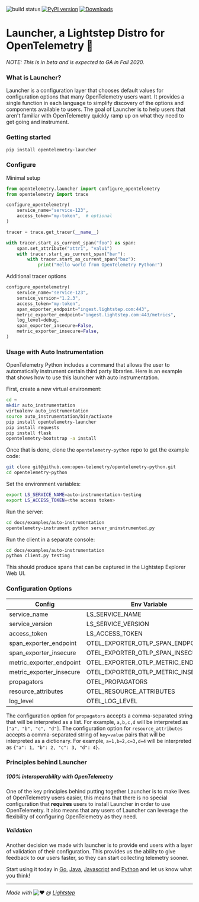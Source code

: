![build status](https://github.com/lightstep/otel-launcher-python/workflows/Python%20package/badge.svg) [![PyPI version](https://badge.fury.io/py/opentelemetry-launcher.svg)](https://badge.fury.io/py/opentelemetry-launcher) [![Downloads](https://pepy.tech/badge/opentelemetry-launcher)](https://pepy.tech/project/opentelemetry-launcher)

# Launcher, a Lightstep Distro for OpenTelemetry 🚀

_NOTE: This is in beta and is expected to GA in Fall 2020._

### What is Launcher?

Launcher is a configuration layer that chooses default values for configuration options that many OpenTelemetry users want. It provides a single function in each language to simplify discovery of the options and components available to users. The goal of Launcher is to help users that aren't familiar with OpenTelemetry quickly ramp up on what they need to get going and instrument.

### Getting started

```bash
pip install opentelemetry-launcher
```

### Configure

Minimal setup

```python
from opentelemetry.launcher import configure_opentelemetry
from opentelemetry import trace

configure_opentelemetry(
    service_name="service-123",
    access_token="my-token",  # optional
)

tracer = trace.get_tracer(__name__)

with tracer.start_as_current_span("foo") as span:
    span.set_attribute("attr1", "valu1")
    with tracer.start_as_current_span("bar"):
        with tracer.start_as_current_span("baz"):
            print("Hello world from OpenTelemetry Python!")

```

Additional tracer options

```python
configure_opentelemetry(
    service_name="service-123",
    service_version="1.2.3",
    access_token="my-token",
    span_exporter_endpoint="ingest.lightstep.com:443",
    metric_exporter_endpoint="ingest.lightstep.com:443/metrics",
    log_level=debug,
    span_exporter_insecure=False,
    metric_exporter_insecure=False,
)

```

### Usage with Auto Instrumentation

OpenTelemetry Python includes a command that allows the user to automatically instrument
certain third party libraries. Here is an example that shows how to use this launcher
with auto instrumentation.

First, create a new virtual environment:

```bash
cd ~
mkdir auto_instrumentation
virtualenv auto_instrumentation
source auto_instrumentation/bin/activate
pip install opentelemetry-launcher
pip install requests
pip install flask
opentelemetry-bootstrap -a install
```

Once that is done, clone the `opentelemetry-python` repo to get the example code:

```bash
git clone git@github.com:open-telemetry/opentelemetry-python.git
cd opentelemetry-python
```

Set the environment variables:

```bash
export LS_SERVICE_NAME=auto-instrumentation-testing
export LS_ACCESS_TOKEN=<the access token>
```

Run the server:

```bash
cd docs/examples/auto-instrumentation
opentelemetry-instrument python server_uninstrumented.py
```

Run the client in a separate console:

```bash
cd docs/examples/auto-instrumentation
python client.py testing
```

This should produce spans that can be captured in the Lightstep Explorer Web UI.

### Configuration Options

|Config|Env Variable|Required|Default|
|------|------------|--------|-------|
|service_name                     |LS_SERVICE_NAME|y|-|
|service_version                  |LS_SERVICE_VERSION|n|`None`|
|access_token                     |LS_ACCESS_TOKEN|n|`None`|
|span_exporter_endpoint                    |OTEL_EXPORTER_OTLP_SPAN_ENDPOINT|n|`ingest.lightstep.com:443`|
|span_exporter_insecure  |OTEL_EXPORTER_OTLP_SPAN_INSECURE|n|`False`|
|metric_exporter_endpoint                  |OTEL_EXPORTER_OTLP_METRIC_ENDPOINT|n|`ingest.lightstep.com:443/metrics`|
|metric_exporter_insecure|OTEL_EXPORTER_OTLP_METRIC_INSECURE|n|`False`|
|propagators                      |OTEL_PROPAGATORS|n|`b3`|
|resource_attributes                  |OTEL_RESOURCE_ATTRIBUTES|n|`telemetry.sdk.language=python,telemetry.sdk.version=0.12b0`|
|log_level                        |OTEL_LOG_LEVEL|n|`ERROR`|

The configuration option for `propagators` accepts a comma-separated string that will be interpreted as a list. For example, `a,b,c,d` will be interpreted as `["a", "b", "c", "d"]`.
The configuration option for `resource_attributes` accepts a comma-separated string of `key=value` pairs that will be interpreted as a dictionary. For example, `a=1,b=2,c=3,d=4` will be interpreted as `{"a": 1, "b": 2, "c": 3, "d": 4}`.

### Principles behind Launcher

##### 100% interoperability with OpenTelemetry

One of the key principles behind putting together Launcher is to make lives of OpenTelemetry users easier, this means that there is no special configuration that **requires** users to install Launcher in order to use OpenTelemetry. It also means that any users of Launcher can leverage the flexibility of configuring OpenTelemetry as they need.

##### Validation

Another decision we made with launcher is to provide end users with a layer of validation of their configuration. This provides us the ability to give feedback to our users faster, so they can start collecting telemetry sooner.

Start using it today in [Go](https://github.com/lightstep/otel-launcher-go), [Java](https://github.com/lightstep/otel-launcher-java), [Javascript](https://github.com/lightstep/otel-launcher-node) and [Python](https://github.com/lightstep/otel-launcher-python) and let us know what you think!

------

*Made with* ![:heart:](https://a.slack-edge.com/production-standard-emoji-assets/10.2/apple-medium/2764-fe0f.png) *@ [Lightstep](http://lightstep.com/)*
